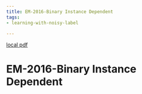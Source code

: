 ```yaml
---
title: EM-2016-Binary Instance Dependent
tags:
- learning-with-noisy-label

---
```


[local pdf](../../../pdfs/EM-2016-Binary%20Instance%20Dependent.pdf)

# EM-2016-Binary Instance Dependent
